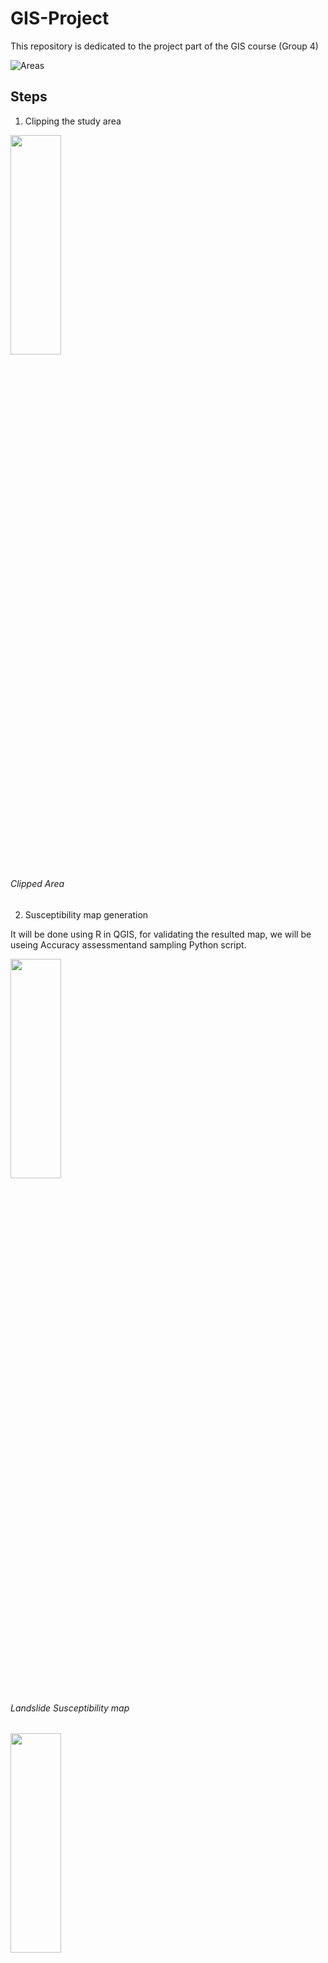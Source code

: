 # GIS-Project
This repository is dedicated to the project part of the GIS course (Group 4)


![Areas](https://github.com/Sri603/GIS-Project/assets/93034515/0a8938e9-fac8-4f56-aaf7-43c8d486902a)

## Steps

1. Clipping the study area



<img src="https://github.com/Ferasqr/Gis_Project/assets/93034515/c06e0e2c-45ed-4a93-81ae-288b2f3dc7eb"  width="40%" height="30%">
 
 ###### *Clipped Area*
  
2. Susceptibility map generation

It will be done using R in QGIS, for validating the resulted map, we will be useing Accuracy assessmentand sampling
Python script.

 

<img src="https://github.com/Sri603/GIS-Project/assets/93034515/a8d7b0a7-7334-4fde-8770-c50e9da61a65"  width="40%" height="30%">


  ###### *Landslide Susceptibility map*
  
  
  
<img src="[https://github.com/Sri603/GIS-Project/assets/93034515/e7acfcf3-a752-4786-a4cc-9a636131e571](https://github.com/Sri603/GIS-Project/blob/a48d866f557ce80821d08b45b7748ff0be251129/Piechart.png)" width="40%" height="30%">

   ###### *Error matrix from the validation*


3. Data preprocessing for exposure assessment

It will be done by Computing the population counts in each susceptibility class

<img src="[[[Piechart.png](https://github.com/Sri603/GIS-Project/blob/a48d866f557ce80821d08b45b7748ff0be251129/Piechart.png)](https://github.com/Sri603/GIS-Project/blob/main/Piechart.png?raw=true)](https://raw.githubusercontent.com/Sri603/GIS-Project/main/Piechart.png?token=GHSAT0AAAAAACDFPOOCQE7HDR65CHKVGMC4ZD466OA)" width="40%" height="30%">

